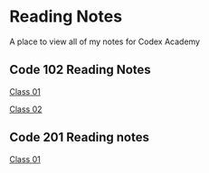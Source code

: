 # Reading Notes

A place to view all of my notes for Codex Academy

## Code 102 Reading Notes

[Class 01](code-102/class-01.md)

[Class 02](code-102/class-02.md)

## Code 201 Reading notes

[Class 01](code-201/class-01.md)